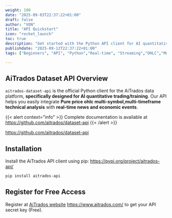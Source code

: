 ```yaml
---
weight: 100
date: "2025-09-03T22:37:22+01:00"
draft: false
author: "VON"
title: "API Quickstart"
icon: "rocket_launch"
toc: true
description: "Get started with the Python API client for AI quantitative trading"
publishdate: "2025-09-12T22:37:22+01:00"
tags: ["Beginners", "API", "Python","Real-time", "Streaming","OHLC","Multi-Symbol,Multi-Timeframe (MSMTF)","Multi-Symbol","Multi-Timeframe (MTF)"]

---
```


## AiTrados Dataset API Overview

`aitrados-dataset-api` is the official Python client for the AiTrados data platform, **specifically designed for AI quantitative trading/training**. Our API helps you easily integrate **Pure price ohlc multi-symbol,multi-timeframe technical analysis** with **real-time news and economic events**.

{{< alert context="info" >}}
Complete documentation is available at  https://github.com/aitrados/dataset-api 
{{< /alert >}}

https://github.com/aitrados/dataset-api 

## Installation

Install the AiTrados API client using pip:
https://pypi.org/project/aitrados-api/

```bash
pip install aitrados-api
```

## Register for Free Access

Register at [AiTrados website](https://www.aitrados.com/)  https://www.aitrados.com/ to get your API secret key (Free).




